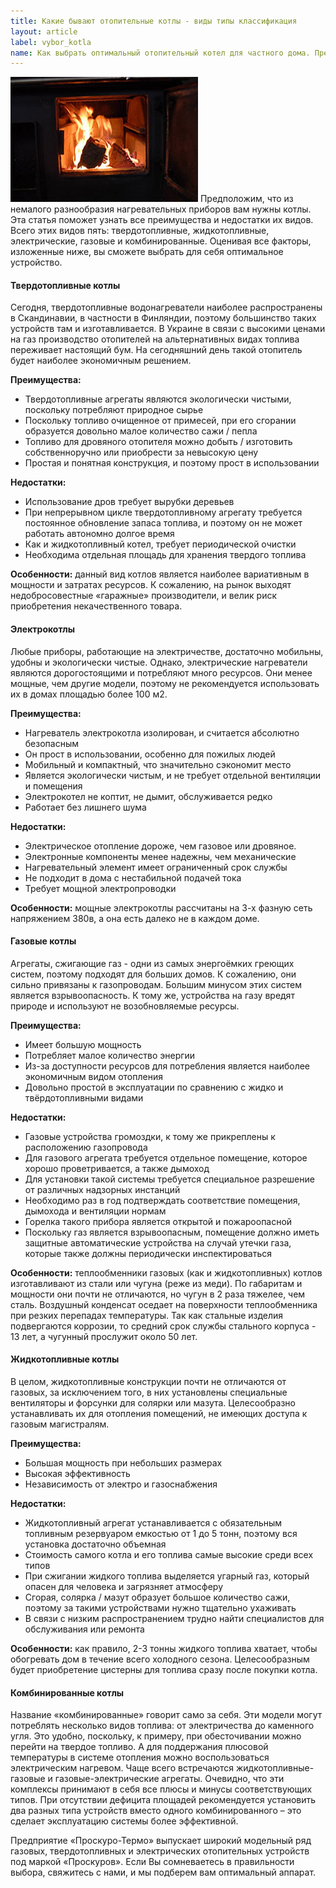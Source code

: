 ```yaml
---
title: Какие бывают отопительные котлы - виды типы классификация
layout: article
label: vybor_kotla
name: Как выбрать оптимальный отопительный котел для частного дома. Преимущества и недостатки различных типов обогревательных устройств.
---
```


![Огонь горит в топке котла](/images/Plamya-v-kotle.jpg "Дрова горят в топке котла")
Предположим, что из немалого разнообразия нагревательных приборов вам нужны котлы. Эта статья поможет узнать все преимущества и недостатки их видов. Всего этих видов пять: твердотопливные, жидкотопливные, электрические, газовые и комбинированные. Оценивая все факторы, изложенные ниже, вы сможете выбрать для себя оптимальное устройство.

#### Твердотопливные котлы

Сегодня, твердотопливные водонагреватели наиболее распространены в Скандинавии, в частности в Финляндии, поэтому большинство таких устройств там и изготавливается. В Украине в связи с высокими ценами на газ производство отопителей на альтернативных видах топлива переживает настоящий бум. На сегодняшний день такой отопитель будет наиболее экономичным решением.

**Преимущества:**
- Твердотопливные агрегаты являются экологически чистыми, поскольку потребляют природное сырье
- Поскольку топливо очищенное от примесей, при его сгорании образуется довольно малое количество сажи / пепла
- Топливо для дровяного отопителя можно добыть / изготовить собственноручно или приобрести за невысокую цену
- Простая и понятная конструкция, и поэтому прост в использовании

**Недостатки:**

- Использование дров требует вырубки деревьев
- При непрерывном цикле твердотопливному агрегату требуется постоянное обновление запаса топлива, и поэтому он не может работать автономно долгое время
- Как и жидкотопливный котел, требует периодической очистки
- Необходима отдельная площадь для хранения твердого топлива

**Особенности:** данный вид котлов является наиболее вариативным в мощности и затратах ресурсов. К сожалению, на рынок выходят недобросовестные «гаражные» производители, и велик риск приобретения некачественного товара. 

#### Электрокотлы

Любые приборы, работающие на электричестве, достаточно мобильны, удобны и экологически чистые. Однако, электрические нагреватели являются дорогостоящими и потребляют много ресурсов. Они менее мощные, чем другие модели, поэтому не рекомендуется использовать их в домах площадью более 100 м2.

**Преимущества:**
- Нагреватель электрокотла изолирован, и считается абсолютно безопасным
- Он прост в использовании, особенно для пожилых людей
- Мобильный и компактный, что значительно сэкономит место
- Является экологически чистым, и не требует отдельной вентиляции и помещения
- Электрокотел не коптит, не дымит, обслуживается редко
- Работает без лишнего шума

**Недостатки:**
- Электрическое отопление дороже, чем газовое или дровяное.
- Электронные компоненты менее надежны, чем механические
- Нагревательный элемент имеет ограниченный срок службы
- Не подходит в дома с нестабильной подачей тока
- Требует мощной электропроводки 

**Особенности:** мощные электрокотлы рассчитаны на 3-х фазную сеть напряжением 380в, а она есть далеко не в каждом доме.

#### Газовые котлы

Агрегаты, сжигающие газ - одни из самых энергоёмких греющих систем, поэтому подходят для больших домов. К сожалению, они сильно привязаны к газопроводам. Большим минусом этих систем является взрывоопасность. К тому же, устройства на газу вредят природе и используют не возобновляемые ресурсы.

**Преимущества:**
- Имеет большую мощность
- Потребляет малое количество энергии
- Из-за доступности ресурсов для потребления является наиболее экономичным видом отопления
- Довольно простой в эксплуатации по сравнению с жидко и твёрдотопливными видами

**Недостатки:**
- Газовые устройства громоздки, к тому же прикреплены к расположению газопровода
- Для газового агрегата требуется отдельное помещение, которое хорошо проветривается, а также дымоход
- Для установки такой системы требуется специальное разрешение от различных надзорных инстанций
- Необходимо раз в год подтверждать соответствие помещения, дымохода и вентиляции нормам
- Горелка такого прибора является открытой и пожароопасной
- Поскольку газ является взрывоопасным, помещение должно иметь защитные автоматические устройства на случай утечки газа, которые также должны периодически инспектироваться

**Особенности:** теплообменники газовых (как и жидкотопливных) котлов изготавливают из стали или чугуна (реже из меди). По габаритам и мощности они почти не отличаются, но чугун в 2 раза тяжелее, чем сталь. Воздушный конденсат оседает на поверхности теплообменника при резких перепадах температуры. Так как стальные изделия подвергаются коррозии, то средний срок службы стального корпуса - 13 лет, а чугунный прослужит около 50 лет.

#### Жидкотопливные котлы

В целом, жидкотопливные конструкции почти не отличаются от газовых, за исключением того, в них установлены специальные вентиляторы и форсунки для солярки или мазута. Целесообразно устанавливать их для отопления помещений, не имеющих доступа к газовым магистралям. 

**Преимущества:**

- Большая мощность при небольших размерах
- Высокая эффективность
- Независимость от электро и газоснабжения

**Недостатки:**

- Жидкотопливный агрегат устанавливается с обязательным топливным резервуаром емкостью от 1 до 5 тонн, поэтому вся установка достаточно объемная
- Стоимость самого котла и его топлива самые высокие среди всех типов
- При сжигании жидкого топлива выделяется угарный газ, который опасен для человека и загрязняет атмосферу
- Сгорая, солярка / мазут образует большое количество сажи, поэтому за такими устройствами нужно тщательно ухаживать
- В связи с низким распространением трудно найти специалистов для обслуживания или ремонта

**Особенности:** как правило, 2-3 тонны жидкого топлива хватает, чтобы обогревать дом в течение всего холодного сезона. Целесообразным будет приобретение цистерны для топлива сразу после покупки котла.

#### Комбинированные котлы

Название «комбинированные» говорит само за себя. Эти модели могут потреблять несколько видов топлива: от электричества до каменного угля. Это удобно, поскольку, к примеру, при обесточивании можно перейти на твердое топливо.  А для поддержания плюсовой температуры в системе отопления можно воспользоваться электрическим нагревом. Чаще всего встречаются жидкотопливные-газовые и газовые-электрические агрегаты. Очевидно, что эти комплексы принимают в себя все плюсы и минусы соответствующих типов. При отсутствии дефицита площадей рекомендуется установить два разных типа устройств вместо одного комбинированного – это сделает эксплуатацию системы более эффективной.

Предприятие «Проскуро-Термо» выпускает широкий модельный ряд газовых, твердотопливных и электрических отопительных устройств под маркой «Проскуров». Если Вы сомневаетесь в правильности выбора, свяжитесь с нами, и мы подберем вам оптимальный аппарат. 